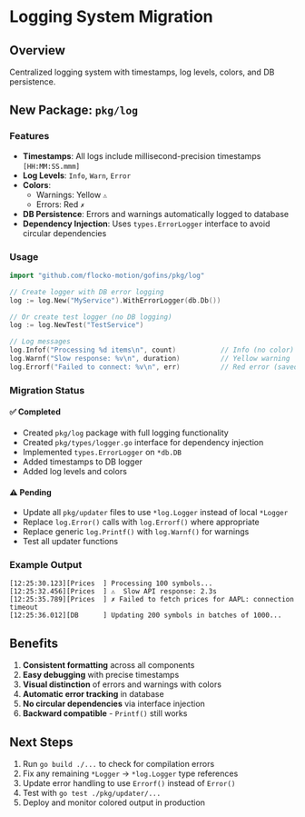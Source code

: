 # Logging System Migration

## Overview
Centralized logging system with timestamps, log levels, colors, and DB persistence.

## New Package: `pkg/log`

### Features
- **Timestamps**: All logs include millisecond-precision timestamps `[HH:MM:SS.mmm]`
- **Log Levels**: `Info`, `Warn`, `Error`
- **Colors**: 
  - Warnings: Yellow `⚠️`
  - Errors: Red `✗`
- **DB Persistence**: Errors and warnings automatically logged to database
- **Dependency Injection**: Uses `types.ErrorLogger` interface to avoid circular dependencies

### Usage

```go
import "github.com/flocko-motion/gofins/pkg/log"

// Create logger with DB error logging
log := log.New("MyService").WithErrorLogger(db.Db())

// Or create test logger (no DB logging)
log := log.NewTest("TestService")

// Log messages
log.Infof("Processing %d items\n", count)           // Info (no color)
log.Warnf("Slow response: %v\n", duration)          // Yellow warning
log.Errorf("Failed to connect: %v\n", err)          // Red error (saved to DB)
```

### Migration Status

#### ✅ Completed
- Created `pkg/log` package with full logging functionality
- Created `pkg/types/logger.go` interface for dependency injection
- Implemented `types.ErrorLogger` on `*db.DB`
- Added timestamps to DB logger
- Added log levels and colors

#### ⚠️ Pending
- Update all `pkg/updater` files to use `*log.Logger` instead of local `*Logger`
- Replace `log.Error()` calls with `log.Errorf()` where appropriate
- Replace generic `log.Printf()` with `log.Warnf()` for warnings
- Test all updater functions

### Example Output

```
[12:25:30.123][Prices  ] Processing 100 symbols...
[12:25:32.456][Prices  ] ⚠️  Slow API response: 2.3s
[12:25:35.789][Prices  ] ✗ Failed to fetch prices for AAPL: connection timeout
[12:25:36.012][DB      ] Updating 200 symbols in batches of 1000...
```

## Benefits

1. **Consistent formatting** across all components
2. **Easy debugging** with precise timestamps
3. **Visual distinction** of errors and warnings with colors
4. **Automatic error tracking** in database
5. **No circular dependencies** via interface injection
6. **Backward compatible** - `Printf()` still works

## Next Steps

1. Run `go build ./...` to check for compilation errors
2. Fix any remaining `*Logger` → `*log.Logger` type references
3. Update error handling to use `Errorf()` instead of `Error()`
4. Test with `go test ./pkg/updater/...`
5. Deploy and monitor colored output in production
